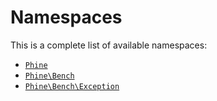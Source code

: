 Namespaces
==========

This is a complete list of available namespaces:

- [`Phine`](Phine)
- [`Phine\Bench`](Phine/Bench)
- [`Phine\Bench\Exception`](Phine/Bench/Exception)
